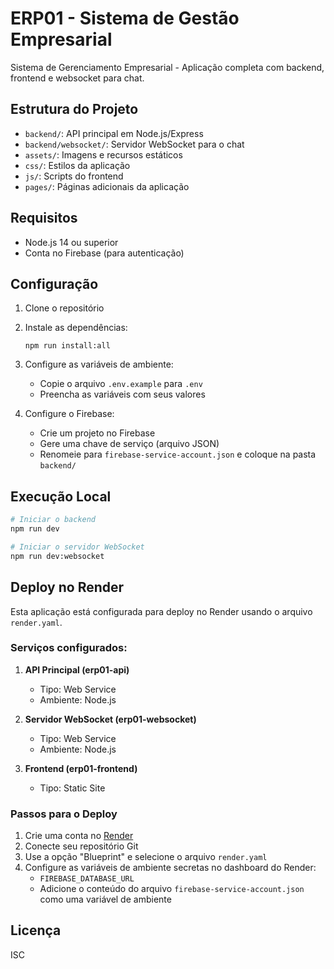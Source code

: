 # ERP01 - Sistema de Gestão Empresarial

Sistema de Gerenciamento Empresarial - Aplicação completa com backend, frontend e websocket para chat.

## Estrutura do Projeto

- `backend/`: API principal em Node.js/Express
- `backend/websocket/`: Servidor WebSocket para o chat
- `assets/`: Imagens e recursos estáticos
- `css/`: Estilos da aplicação
- `js/`: Scripts do frontend
- `pages/`: Páginas adicionais da aplicação

## Requisitos

- Node.js 14 ou superior
- Conta no Firebase (para autenticação)

## Configuração

1. Clone o repositório
2. Instale as dependências:
   ```
   npm run install:all
   ```
3. Configure as variáveis de ambiente:
   - Copie o arquivo `.env.example` para `.env`
   - Preencha as variáveis com seus valores

4. Configure o Firebase:
   - Crie um projeto no Firebase
   - Gere uma chave de serviço (arquivo JSON)
   - Renomeie para `firebase-service-account.json` e coloque na pasta `backend/`

## Execução Local

```bash
# Iniciar o backend
npm run dev

# Iniciar o servidor WebSocket
npm run dev:websocket
```

## Deploy no Render

Esta aplicação está configurada para deploy no Render usando o arquivo `render.yaml`.

### Serviços configurados:

1. **API Principal (erp01-api)**
   - Tipo: Web Service
   - Ambiente: Node.js

2. **Servidor WebSocket (erp01-websocket)**
   - Tipo: Web Service
   - Ambiente: Node.js

3. **Frontend (erp01-frontend)**
   - Tipo: Static Site

### Passos para o Deploy

1. Crie uma conta no [Render](https://render.com/)
2. Conecte seu repositório Git
3. Use a opção "Blueprint" e selecione o arquivo `render.yaml`
4. Configure as variáveis de ambiente secretas no dashboard do Render:
   - `FIREBASE_DATABASE_URL`
   - Adicione o conteúdo do arquivo `firebase-service-account.json` como uma variável de ambiente

## Licença

ISC
